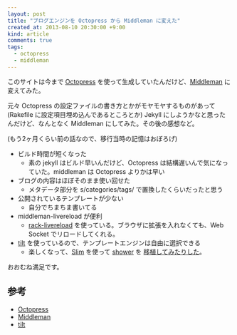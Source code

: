 ```yaml
---
layout: post
title: "ブログエンジンを Octopress から Middleman に変えた"
created_at: 2013-08-10 20:30:00 +9:00
kind: article
comments: true
tags:
  - octopress
  - middleman
---
```


このサイトは今まで [Octopress] を使って生成していたんだけど、[Middleman] に変えてみた。

<!-- more -->

元々 Octopress の設定ファイルの書き方とかがモヤモヤするものがあって(Rakefile に設定項目埋め込んであるところとか) Jekyll にしようかなと思ったんだけど、なんとなく Middleman にしてみた。その後の感想など。

(もう2ヶ月くらい前の話なので、移行当時の記憶はおぼろげ)

- ビルド時間が短くなった
  - 素の jekyll はビルド早いんだけど、Octopress は結構遅いんで気になっていた。middleman は Octopress よりかは早い
- ブログの内容はほぼそのまま使い回せた
  - メタデータ部分を s/categories/tags/ で置換したくらいだったと思う
- 公開されているテンプレートが少ない
  - 自分でちまちま書いてる
- middleman-livereload が便利
  - [rack-livereload](https://github.com/johnbintz/rack-livereload) を使っている。ブラウザに拡張を入れなくても、Web Socket でリロードしてくれる。
- [tilt] を使っているので、テンプレートエンジンは自由に選択できる
  - 楽しくなって、[Slim](http://slim-lang.com/) を使って [shower](https://github.com/shower/shower) を [移植してみたりした](https://github.com/f440/middleman-miwer)。

おおむね満足です。

## 参考
- [Octopress][]
- [Middleman][]
- [tilt][]

[Octopress]: http://octopress.org/
[Middleman]: http://middlemanapp.com/
[tilt]: https://github.com/rtomayko/tilt

